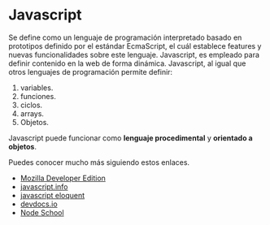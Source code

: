 # Javascript

Se define como un lenguaje de programación interpretado basado en prototipos definido por el estándar EcmaScript, el cuál establece features y nuevas funcionalidades sobre este lenguaje.
Javascript, es empleado para definir contenido en la web de forma dinámica.
Javascript, al igual que otros lenguajes de programación permite definir:
1.  variables.
2. funciones.
3. ciclos.
4. arrays.
5. Objetos.

Javascript puede funcionar como **lenguaje procedimental** y **orientado a objetos**. 

Puedes conocer mucho más siguiendo estos enlaces.

- [Mozilla Developer Edition](http://https://developer.mozilla.org/es/docs/Web/JavaScript "Mozilla Developer Edition")
- [javascript.info](https://javascript.info/ "javascript.info")
- [javascript eloquent](https://eloquentjavascript.net/ "javascript elocuent")
- [devdocs.io](https://devdocs.io/javascript/ "devdocs.io")
- [Node School](https://nodeschool.io/es/ "Node School")
